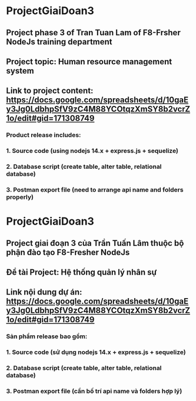 # ProjectGiaiDoan3
## Project phase 3 of Tran Tuan Lam of F8-Frsher NodeJs training department
## Project topic: Human resource management system
## Link to project content: https://docs.google.com/spreadsheets/d/10gaEy3Jg0LdbhpSfV9zC4M88YCOtqzXmSY8b2vcrZ1o/edit#gid=171308749
### Product release includes:
### 1. Source code (using nodejs 14.x + express.js + sequelize)
### 2. Database script (create table, alter table, relational database)
### 3. Postman export file (need to arrange api name and folders properly)





# ProjectGiaiDoan3
## Project giai đoạn 3 của Trần Tuấn Lâm  thuộc bộ phận đào tạo F8-Fresher NodeJs 
## Đề tài Project: Hệ thống quản lý nhân sự
## Link nội dung dự án: https://docs.google.com/spreadsheets/d/10gaEy3Jg0LdbhpSfV9zC4M88YCOtqzXmSY8b2vcrZ1o/edit#gid=171308749
### Sản phẩm release bao gồm:	
###	  1. Source code (sử dụng nodejs 14.x + express.js + sequelize)
###	  2. Database script (create table, alter table, relational database)
###	  3. Postman export file (cần bố trí api name và folders hợp lý)

